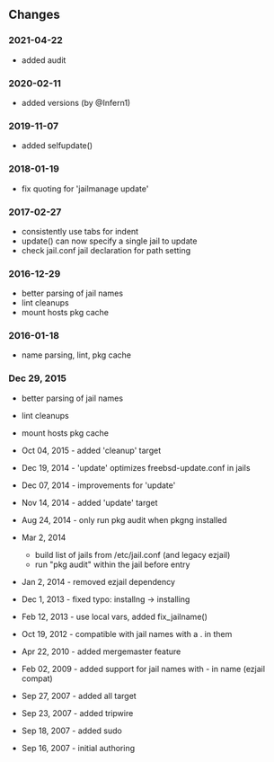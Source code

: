 ## Changes

### 2021-04-22

- added audit

### 2020-02-11

- added versions (by @Infern1)

### 2019-11-07

- added selfupdate()

### 2018-01-19

- fix quoting for 'jailmanage update'

### 2017-02-27

- consistently use tabs for indent
- update() can now specify a single jail to update
- check jail.conf jail declaration for path setting

### 2016-12-29

- better parsing of jail names
- lint cleanups
- mount hosts pkg cache

### 2016-01-18

- name parsing, lint, pkg cache

### Dec 29, 2015

- better parsing of jail names
- lint cleanups
- mount hosts pkg cache

- Oct 04, 2015 - added 'cleanup' target
- Dec 19, 2014 - 'update' optimizes freebsd-update.conf in jails
- Dec 07, 2014 - improvements for 'update'
- Nov 14, 2014 - added 'update' target
- Aug 24, 2014 - only run pkg audit when pkgng installed
- Mar  2, 2014
    - build list of jails from /etc/jail.conf (and legacy ezjail)
    - run "pkg audit" within the jail before entry
- Jan  2, 2014 - removed ezjail dependency
- Dec  1, 2013 - fixed typo: installng -> installing
- Feb 12, 2013 - use local vars, added fix_jailname()
- Oct 19, 2012 - compatible with jail names with a . in them
- Apr 22, 2010 - added mergemaster feature
- Feb 02, 2009 - added support for jail names with - in name (ezjail compat)
- Sep 27, 2007 - added all target
- Sep 23, 2007 - added tripwire
- Sep 18, 2007 - added sudo
- Sep 16, 2007 - initial authoring

